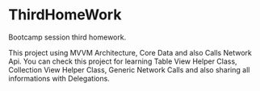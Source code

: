 # ThirdHomeWork
Bootcamp session third homework.

This project using MVVM Architecture, Core Data and also Calls Network Api. You can check this project for learning Table View Helper Class, Collection View Helper Class, Generic Network Calls and also sharing all informations with Delegations.
